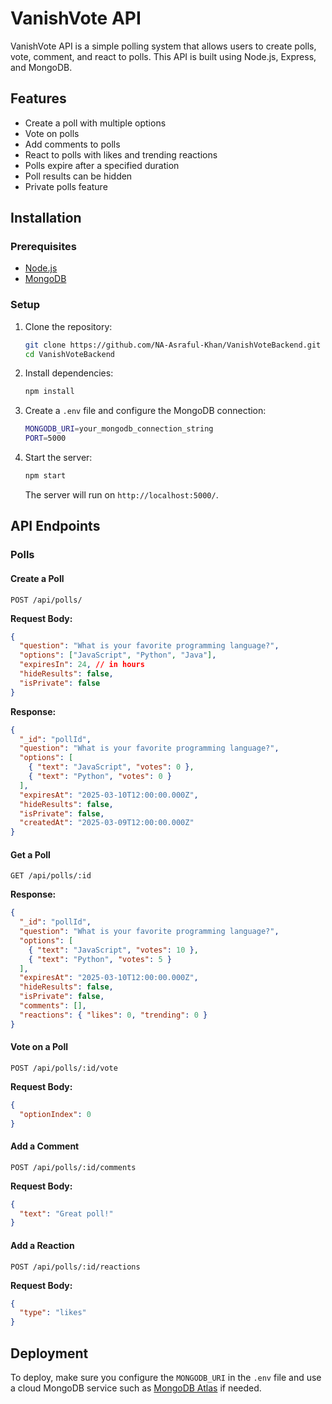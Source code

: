 # VanishVote API

VanishVote API is a simple polling system that allows users to create polls, vote, comment, and react to polls. This API is built using Node.js, Express, and MongoDB.

## Features

- Create a poll with multiple options
- Vote on polls
- Add comments to polls
- React to polls with likes and trending reactions
- Polls expire after a specified duration
- Poll results can be hidden
- Private polls feature

## Installation

### Prerequisites

- [Node.js](https://nodejs.org/)
- [MongoDB](https://www.mongodb.com/)

### Setup

1. Clone the repository:
   ```sh
   git clone https://github.com/NA-Asraful-Khan/VanishVoteBackend.git
   cd VanishVoteBackend
   ```
2. Install dependencies:
   ```sh
   npm install
   ```
3. Create a `.env` file and configure the MongoDB connection:
   ```sh
   MONGODB_URI=your_mongodb_connection_string
   PORT=5000
   ```
4. Start the server:
   ```sh
   npm start
   ```
   The server will run on `http://localhost:5000/`.

## API Endpoints

### Polls

#### Create a Poll

```http
POST /api/polls/
```

**Request Body:**

```json
{
  "question": "What is your favorite programming language?",
  "options": ["JavaScript", "Python", "Java"],
  "expiresIn": 24, // in hours
  "hideResults": false,
  "isPrivate": false
}
```

**Response:**

```json
{
  "_id": "pollId",
  "question": "What is your favorite programming language?",
  "options": [
    { "text": "JavaScript", "votes": 0 },
    { "text": "Python", "votes": 0 }
  ],
  "expiresAt": "2025-03-10T12:00:00.000Z",
  "hideResults": false,
  "isPrivate": false,
  "createdAt": "2025-03-09T12:00:00.000Z"
}
```

#### Get a Poll

```http
GET /api/polls/:id
```

**Response:**

```json
{
  "_id": "pollId",
  "question": "What is your favorite programming language?",
  "options": [
    { "text": "JavaScript", "votes": 10 },
    { "text": "Python", "votes": 5 }
  ],
  "expiresAt": "2025-03-10T12:00:00.000Z",
  "hideResults": false,
  "isPrivate": false,
  "comments": [],
  "reactions": { "likes": 0, "trending": 0 }
}
```

#### Vote on a Poll

```http
POST /api/polls/:id/vote
```

**Request Body:**

```json
{
  "optionIndex": 0
}
```

#### Add a Comment

```http
POST /api/polls/:id/comments
```

**Request Body:**

```json
{
  "text": "Great poll!"
}
```

#### Add a Reaction

```http
POST /api/polls/:id/reactions
```

**Request Body:**

```json
{
  "type": "likes"
}
```

## Deployment

To deploy, make sure you configure the `MONGODB_URI` in the `.env` file and use a cloud MongoDB service such as [MongoDB Atlas](https://www.mongodb.com/cloud/atlas) if needed.
